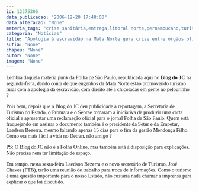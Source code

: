 ```yaml
---
id: 12375306
data_publicacao: "2006-12-20 17:48:00"
data_alteracao: "None"
materia_tags: "crise sanitária,entrega,litoral norte,pernambucano,turismo"
categoria: "Notícias"
title: "Apologia à escravidão na Mata Norte gera crise entre órgãos oficiais de promoção do turismo pernambucano"
sutia: "None"
chapeu: "None"
autor: "None"
imagem: "None"
---
```

<p><P><FONT face=Verdana>Lembra daquela matéria punk da Folha de São Paulo, republicada aqui no <STRONG>Blog do JC</STRONG> na segunda-feira, dando conta de que engenhos da Mata Norte estão promovendo turismo rural com a apologia da escravidão, com direito até a chicotadas em gente no pelourinho ? </FONT></P></p>
<p><P><FONT face=Verdana>Pois bem, depois que o<STRONG> </STRONG>Blog do JC deu publicidade à reportagem, a Secretaria de Turismo do Estado, o Promata e o Sebrae tomaram a iniciativa de produzir uma carta oficial e apresentar uma reclamação oficial para o jornal Folha de São Paulo. Quem está fraquejando em assinar o documento também é o presidente da Setur e da Empetur, Laedson Bezerra, mesmo faltando apenas 15 dias para o fim da gestão Mendonça Filho. Como era mais fácil a vida no Detran, não amigo ?</FONT></P></p>
<p><P><FONT face=Verdana>PS:&nbsp;O Blog do JC não é a Folha Online, mas também está à disposição para explicações. Não precisa nem ter limitação de espaço.</FONT></P></p>
<p><P><FONT face=Verdana>Em tempo, nesta sexta-feira Laedson Bezerra e o novo secretário de Turismo, José Chaves (PTB), terão uma reunião de trabalho para troca de informações. Como o turismo é uma questão importante para o nosso Estado, não custaria nada chamar a imprensa para explicar o que foi discutido.</FONT></P> </p>
